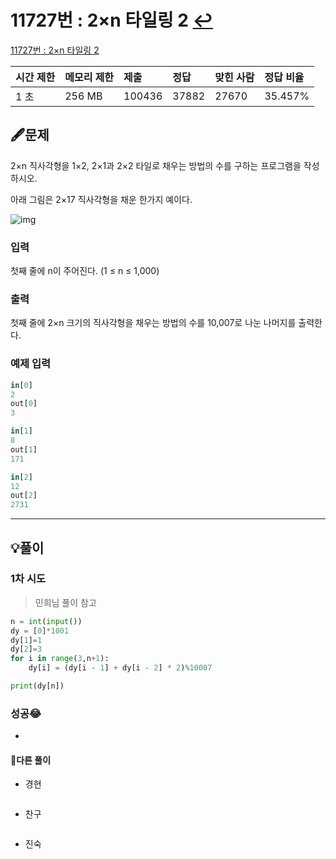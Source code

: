 # 11727번 : 2×n 타일링 2 [↩](../../acmicpc)

[11727번 : 2×n 타일링 2](https://www.acmicpc.net/problem/11727)

| 시간 제한 | 메모리 제한 | 제출   | 정답  | 맞힌 사람 | 정답 비율 |
| :-------- | :---------- | :----- | :---- | :-------- | :-------- |
| 1 초      | 256 MB      | 100436 | 37882 | 27670     | 35.457%   |

## 🖋️문제

2×n 직사각형을 1×2, 2×1과 2×2 타일로 채우는 방법의 수를 구하는 프로그램을 작성하시오.

아래 그림은 2×17 직사각형을 채운 한가지 예이다.

![img](https://www.acmicpc.net/upload/images/t2n2122.gif)



### 입력

첫째 줄에 n이 주어진다. (1 ≤ n ≤ 1,000)

### 출력

첫째 줄에 2×n 크기의 직사각형을 채우는 방법의 수를 10,007로 나눈 나머지를 출력한다.

### 예제 입력

```python
in[0]
2
out[0]
3

in[1]
8
out[1]
171

in[2]
12
out[2]
2731
```

---

## 💡풀이
### 1차 시도
> 민희님 풀이 참고

```python
n = int(input())
dy = [0]*1001
dy[1]=1
dy[2]=3
for i in range(3,n+1):
    dy[i] = (dy[i - 1] + dy[i - 2] * 2)%10007

print(dy[n])
```
### 성공😂
* 

#### 🤝다른 풀이

* 경현

```java

```

* 찬구

```java

```

* 진숙

```java

```

